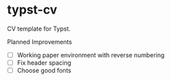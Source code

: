 # typst-cv
CV template for Typst.

Planned Improvements
- [ ] Working paper environment with reverse numbering
- [ ] Fix header spacing
- [ ] Choose good fonts